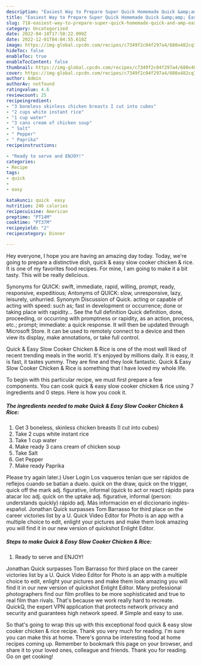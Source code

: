 ```yaml
---
description: "Easiest Way to Prepare Super Quick Homemade Quick &amp;amp; Easy Slow Cooker Chicken &amp;amp; Rice"
title: "Easiest Way to Prepare Super Quick Homemade Quick &amp;amp; Easy Slow Cooker Chicken &amp;amp; Rice"
slug: 718-easiest-way-to-prepare-super-quick-homemade-quick-and-amp-easy-slow-cooker-chicken-and-amp-rice
category: Uncategorized
date: 2022-04-18T17:50:22.099Z
date: 2022-12-01T04:04:55.618Z
image: https://img-global.cpcdn.com/recipes/c7349f2c04f297a4/680x482cq70/quick-easy-slow-cooker-chicken-rice-recipe-main-photo.jpg
hideToc: false
enableToc: true
enableTocContent: false
thumbnail: https://img-global.cpcdn.com/recipes/c7349f2c04f297a4/680x482cq70/quick-easy-slow-cooker-chicken-rice-recipe-main-photo.jpg
cover: https://img-global.cpcdn.com/recipes/c7349f2c04f297a4/680x482cq70/quick-easy-slow-cooker-chicken-rice-recipe-main-photo.jpg
author: Admin
authorAv: notfound
ratingvalue: 4.6
reviewcount: 25
recipeingredient:
- "3 boneless skinless chicken breasts I cut into cubes"
- "2 cups white instant rice"
- "1 cup water"
- "3 cans cream of chicken soup"
- " Salt"
- " Pepper"
- " Paprika"
recipeinstructions:

- "Ready to serve and ENJOY!"
categories:
- Recipe
tags:
- quick
- 
- easy

katakunci: quick  easy 
nutrition: 246 calories
recipecuisine: American
preptime: "PT14M"
cooktime: "PT37M"
recipeyield: "2"
recipecategory: Dinner

---
```



Hey everyone, I hope you are having an amazing day today. Today, we're going to prepare a distinctive dish, quick &amp; easy slow cooker chicken &amp; rice. It is one of my favorites food recipes. For mine, I am going to make it a bit tasty. This will be really delicious.

Synonyms for QUICK: swift, immediate, rapid, willing, prompt, ready, responsive, expeditious; Antonyms of QUICK: slow, unresponsive, lazy, leisurely, unhurried. Synonym Discussion of Quick. acting or capable of acting with speed: such as; fast in development or occurrence; done or taking place with rapidity… See the full definition Quick definition, done, proceeding, or occurring with promptness or rapidity, as an action, process, etc.; prompt; immediate: a quick response. It will then be updated through Microsoft Store. It can be used to remotely connect to a device and then view its display, make annotations, or take full control.

Quick &amp; Easy Slow Cooker Chicken &amp; Rice is one of the most well liked of recent trending meals in the world. It's enjoyed by millions daily. It is easy, it is fast, it tastes yummy. They are fine and they look fantastic. Quick &amp; Easy Slow Cooker Chicken &amp; Rice is something that I have loved my whole life.


To begin with this particular recipe, we must first prepare a few components. You can cook quick &amp; easy slow cooker chicken &amp; rice using 7 ingredients and 0 steps. Here is how you cook it.

<!--inarticleads1-->

##### The ingredients needed to make Quick &amp; Easy Slow Cooker Chicken &amp; Rice:

1. Get 3 boneless, skinless chicken breasts (I cut into cubes)
1. Take 2 cups white instant rice
1. Take 1 cup water
1. Make ready 3 cans cream of chicken soup
1. Take  Salt
1. Get  Pepper
1. Make ready  Paprika


Please try again later.) User Login Los vaqueros tenían que ser rápidos de reflejos cuando se batían a duelo. quick on the draw, quick on the trigger, quick off the mark adj. figurative, informal (quick to act or react) rápido para atacar loc adj. quick on the uptake adj. figurative, informal (person: understands quickly) rápido adj. Más información en el diccionario inglés-español. Jonathan Quick surpasses Tom Barrasso for third place on the career victories list by a U. Quick Video Editor for Photo is an app with a multiple choice to edit, enlight your pictures and make them look amazing you will find it in our new version of quickshot Enlight Editor. 

<!--inarticleads2-->

##### Steps to make Quick &amp; Easy Slow Cooker Chicken &amp; Rice:


1. Ready to serve and ENJOY!

Jonathan Quick surpasses Tom Barrasso for third place on the career victories list by a U. Quick Video Editor for Photo is an app with a multiple choice to edit, enlight your pictures and make them look amazing you will find it in our new version of quickshot Enlight Editor. Many professional photographers find our film profiles to be more sophisticated and true to real film than rivals. That&#39;s because we work really hard to recreate. QuickQ, the expert VPN application that protects network privacy and security and guarantees high network speed. # Simple and easy to use. 

So that's going to wrap this up with this exceptional food quick &amp; easy slow cooker chicken &amp; rice recipe. Thank you very much for reading. I'm sure you can make this at home. There's gonna be interesting food at home recipes coming up. Remember to bookmark this page on your browser, and share it to your loved ones, colleague and friends. Thank you for reading. Go on get cooking!
